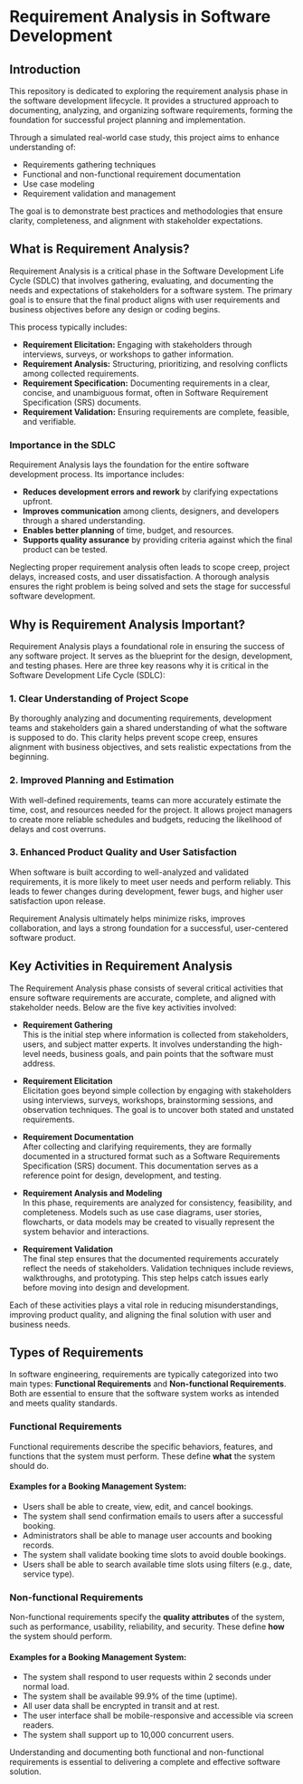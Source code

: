 # Requirement Analysis in Software Development

## Introduction

This repository is dedicated to exploring the requirement analysis phase in the software development lifecycle. It provides a structured approach to documenting, analyzing, and organizing software requirements, forming the foundation for successful project planning and implementation.

Through a simulated real-world case study, this project aims to enhance understanding of:
- Requirements gathering techniques
- Functional and non-functional requirement documentation
- Use case modeling
- Requirement validation and management

The goal is to demonstrate best practices and methodologies that ensure clarity, completeness, and alignment with stakeholder expectations.

## What is Requirement Analysis?

Requirement Analysis is a critical phase in the Software Development Life Cycle (SDLC) that involves gathering, evaluating, and documenting the needs and expectations of stakeholders for a software system. The primary goal is to ensure that the final product aligns with user requirements and business objectives before any design or coding begins.

This process typically includes:
- **Requirement Elicitation:** Engaging with stakeholders through interviews, surveys, or workshops to gather information.
- **Requirement Analysis:** Structuring, prioritizing, and resolving conflicts among collected requirements.
- **Requirement Specification:** Documenting requirements in a clear, concise, and unambiguous format, often in Software Requirement Specification (SRS) documents.
- **Requirement Validation:** Ensuring requirements are complete, feasible, and verifiable.

### Importance in the SDLC

Requirement Analysis lays the foundation for the entire software development process. Its importance includes:
- **Reduces development errors and rework** by clarifying expectations upfront.
- **Improves communication** among clients, designers, and developers through a shared understanding.
- **Enables better planning** of time, budget, and resources.
- **Supports quality assurance** by providing criteria against which the final product can be tested.

Neglecting proper requirement analysis often leads to scope creep, project delays, increased costs, and user dissatisfaction. A thorough analysis ensures the right problem is being solved and sets the stage for successful software development.

## Why is Requirement Analysis Important?

Requirement Analysis plays a foundational role in ensuring the success of any software project. It serves as the blueprint for the design, development, and testing phases. Here are three key reasons why it is critical in the Software Development Life Cycle (SDLC):

### 1. Clear Understanding of Project Scope

By thoroughly analyzing and documenting requirements, development teams and stakeholders gain a shared understanding of what the software is supposed to do. This clarity helps prevent scope creep, ensures alignment with business objectives, and sets realistic expectations from the beginning.

### 2. Improved Planning and Estimation

With well-defined requirements, teams can more accurately estimate the time, cost, and resources needed for the project. It allows project managers to create more reliable schedules and budgets, reducing the likelihood of delays and cost overruns.

### 3. Enhanced Product Quality and User Satisfaction

When software is built according to well-analyzed and validated requirements, it is more likely to meet user needs and perform reliably. This leads to fewer changes during development, fewer bugs, and higher user satisfaction upon release.

Requirement Analysis ultimately helps minimize risks, improves collaboration, and lays a strong foundation for a successful, user-centered software product.

## Key Activities in Requirement Analysis

The Requirement Analysis phase consists of several critical activities that ensure software requirements are accurate, complete, and aligned with stakeholder needs. Below are the five key activities involved:

- **Requirement Gathering**  
  This is the initial step where information is collected from stakeholders, users, and subject matter experts. It involves understanding the high-level needs, business goals, and pain points that the software must address.

- **Requirement Elicitation**  
  Elicitation goes beyond simple collection by engaging with stakeholders using interviews, surveys, workshops, brainstorming sessions, and observation techniques. The goal is to uncover both stated and unstated requirements.

- **Requirement Documentation**  
  After collecting and clarifying requirements, they are formally documented in a structured format such as a Software Requirements Specification (SRS) document. This documentation serves as a reference point for design, development, and testing.

- **Requirement Analysis and Modeling**  
  In this phase, requirements are analyzed for consistency, feasibility, and completeness. Models such as use case diagrams, user stories, flowcharts, or data models may be created to visually represent the system behavior and interactions.

- **Requirement Validation**  
  The final step ensures that the documented requirements accurately reflect the needs of stakeholders. Validation techniques include reviews, walkthroughs, and prototyping. This step helps catch issues early before moving into design and development.

Each of these activities plays a vital role in reducing misunderstandings, improving product quality, and aligning the final solution with user and business needs.


## Types of Requirements

In software engineering, requirements are typically categorized into two main types: **Functional Requirements** and **Non-functional Requirements**. Both are essential to ensure that the software system works as intended and meets quality standards.

### Functional Requirements

Functional requirements describe the specific behaviors, features, and functions that the system must perform. These define **what** the system should do.

#### Examples for a Booking Management System:
- Users shall be able to create, view, edit, and cancel bookings.
- The system shall send confirmation emails to users after a successful booking.
- Administrators shall be able to manage user accounts and booking records.
- The system shall validate booking time slots to avoid double bookings.
- Users shall be able to search available time slots using filters (e.g., date, service type).

### Non-functional Requirements

Non-functional requirements specify the **quality attributes** of the system, such as performance, usability, reliability, and security. These define **how** the system should perform.

#### Examples for a Booking Management System:
- The system shall respond to user requests within 2 seconds under normal load.
- The system shall be available 99.9% of the time (uptime).
- All user data shall be encrypted in transit and at rest.
- The user interface shall be mobile-responsive and accessible via screen readers.
- The system shall support up to 10,000 concurrent users.

Understanding and documenting both functional and non-functional requirements is essential to delivering a complete and effective software solution.



